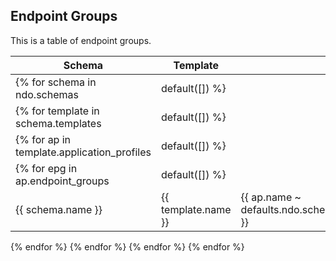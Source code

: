 ## Endpoint Groups

This is a table of endpoint groups.

Schema | Template | Application Profile | Endpoint Group | Bridge Domain
---|---|---|---|---
{% for schema in ndo.schemas | default([]) %}
{% for template in schema.templates | default([]) %}
{% for ap in template.application_profiles | default([]) %}
{% for epg in ap.endpoint_groups | default([]) %}
{{ schema.name }} | {{ template.name }} | {{ ap.name ~ defaults.ndo.schemas.templates.application_profiles.name_suffix }} | {{ epg.name ~ defaults.ndo.schemas.templates.application_profiles.endpoint_groups.name_suffix }} | {{ epg.bridge_domain.name ~ defaults.ndo.schemas.templates.bridge_domains.name_suffix }}
{% endfor %}
{% endfor %}
{% endfor %}
{% endfor %}
